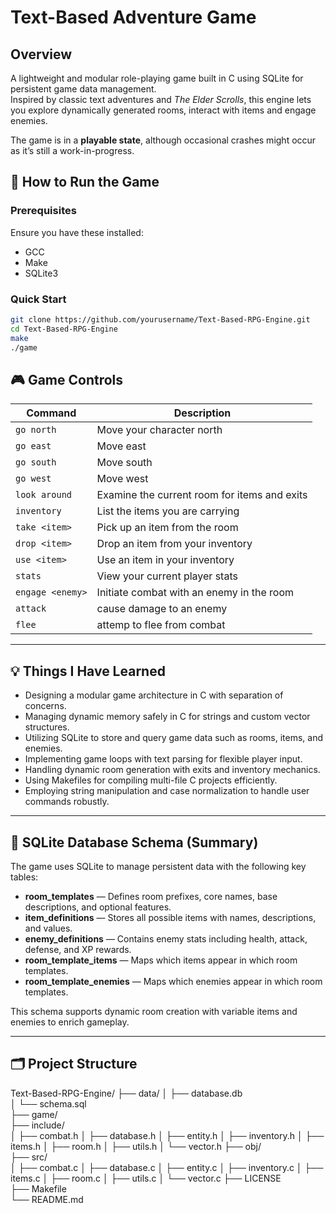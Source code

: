 # Text-Based Adventure Game

## Overview

A lightweight and modular role-playing game built in C using SQLite for persistent game data management.  
Inspired by classic text adventures and *The Elder Scrolls*, this engine lets you explore dynamically generated rooms, interact with items and engage enemies.

The game is in a **playable state**, although occasional crashes might occur as it’s still a work-in-progress.

## 🚀 How to Run the Game

### Prerequisites
Ensure you have these installed:
- GCC
- Make
- SQLite3

### Quick Start
```bash
git clone https://github.com/yourusername/Text-Based-RPG-Engine.git
cd Text-Based-RPG-Engine
make
./game

```

## 🎮 Game Controls

| Command           | Description                                  |
|-------------------|-------------------------------------         |
| `go north`        | Move your character north                    |
| `go east`         | Move east                                    |
| `go south`        | Move south                                   |
| `go west`         | Move west                                    |
| `look around`     | Examine the current room for items and exits |
| `inventory`       | List the items you are carrying              |
| `take <item>`     | Pick up an item from the room                |
| `drop <item>`     | Drop an item from your inventory             |
| `use <item>`      | Use an item in your inventory                |
| `stats`           | View your current player stats               |
| `engage <enemy>`  | Initiate combat with an enemy in the room    |
| `attack`          | cause damage to an enemy                     |
| `flee`            | attemp to flee from combat                   |

---

## 💡 Things I Have Learned

- Designing a modular game architecture in C with separation of concerns.
- Managing dynamic memory safely in C for strings and custom vector structures.
- Utilizing SQLite to store and query game data such as rooms, items, and enemies.
- Implementing game loops with text parsing for flexible player input.
- Handling dynamic room generation with exits and inventory mechanics.
- Using Makefiles for compiling multi-file C projects efficiently.
- Employing string manipulation and case normalization to handle user commands robustly.

---

## 📄 SQLite Database Schema (Summary)

The game uses SQLite to manage persistent data with the following key tables:

- **room_templates** — Defines room prefixes, core names, base descriptions, and optional features.
- **item_definitions** — Stores all possible items with names, descriptions, and values.
- **enemy_definitions** — Contains enemy stats including health, attack, defense, and XP rewards.
- **room_template_items** — Maps which items appear in which room templates.
- **room_template_enemies** — Maps which enemies appear in which room templates.

This schema supports dynamic room creation with variable items and enemies to enrich gameplay.

---

## 🗂 Project Structure

Text-Based-RPG-Engine/
├── data/
│   ├── database.db    
│   └── schema.sql      
├── game/            
├── include/      
│   ├── combat.h
│   ├── database.h
│   ├── entity.h
│   ├── inventory.h
│   ├── items.h
│   ├── room.h
│   ├── utils.h
│   └── vector.h
├── obj/               
├── src/              
│   ├── combat.c
│   ├── database.c
│   ├── entity.c
│   ├── inventory.c
│   ├── items.c
│   ├── room.c
│   ├── utils.c
│   └── vector.c
├── LICENSE         
├── Makefile            
└── README.md      

